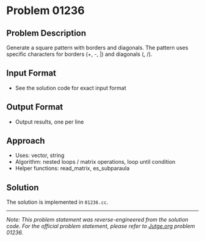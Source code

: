 # Problem 01236

## Problem Description

Generate a square pattern with borders and diagonals.
The pattern uses specific characters for borders (+, -, |) and diagonals (\, /).

## Input Format

- See the solution code for exact input format

## Output Format

- Output results, one per line

## Approach

- Uses: vector, string
- Algorithm: nested loops / matrix operations, loop until condition
- Helper functions: read_matrix, es_subparaula

## Solution

The solution is implemented in `01236.cc`.

---

*Note: This problem statement was reverse-engineered from the solution code. For the official problem statement, please refer to [Jutge.org](https://jutge.org/) problem 01236.*
